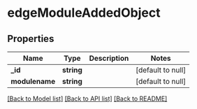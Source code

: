 # edgeModuleAddedObject

## Properties
Name | Type | Description | Notes
------------ | ------------- | ------------- | -------------
**_id** | **string** |  | [default to null]
**modulename** | **string** |  | [default to null]

[[Back to Model list]](../README.md#documentation-for-models) [[Back to API list]](../README.md#documentation-for-api-endpoints) [[Back to README]](../README.md)


